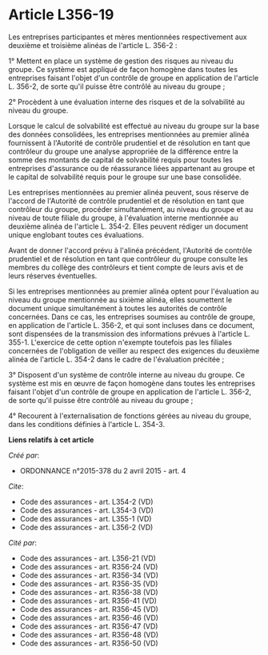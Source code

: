 # Article L356-19

Les entreprises participantes et mères mentionnées respectivement aux deuxième et troisième alinéas de l'article L. 356-2 : 

1° Mettent en place un système de gestion des risques au niveau du groupe. Ce système est appliqué de façon homogène dans
toutes les entreprises faisant l'objet d'un contrôle de groupe en application de l'article L. 356-2, de sorte qu'il puisse
être contrôlé au niveau du groupe ; 

2° Procèdent à une évaluation interne des risques et de la solvabilité au niveau du groupe. 

Lorsque le calcul de solvabilité est effectué au niveau du groupe sur la base des données consolidées, les entreprises
mentionnées au premier alinéa fournissent à l'Autorité de contrôle prudentiel et de résolution en tant que contrôleur du
groupe une analyse appropriée de la différence entre la somme des montants de capital de solvabilité requis pour toutes les
entreprises d'assurance ou de réassurance liées appartenant au groupe et le capital de solvabilité requis pour le groupe sur
une base consolidée. 

Les entreprises mentionnées au premier alinéa peuvent, sous réserve de l'accord de l'Autorité de contrôle prudentiel et de
résolution en tant que contrôleur du groupe, procéder simultanément, au niveau du groupe et au niveau de toute filiale du
groupe, à l'évaluation interne mentionnée au deuxième alinéa de l'article L. 354-2. Elles peuvent rédiger un document unique
englobant toutes ces évaluations. 

Avant de donner l'accord prévu à l'alinéa précédent, l'Autorité de contrôle prudentiel et de résolution en tant que
contrôleur du groupe consulte les membres du collège des contrôleurs et tient compte de leurs avis et de leurs réserves
éventuelles. 

Si les entreprises mentionnées au premier alinéa optent pour l'évaluation au niveau du groupe mentionnée au sixième alinéa,
elles soumettent le document unique simultanément à toutes les autorités de contrôle concernées. Dans ce cas, les entreprises
soumises au contrôle de groupe, en application de l'article L. 356-2, et qui sont incluses dans ce document, sont dispensées
de la transmission des informations prévues à l'article L. 355-1. L'exercice de cette option n'exempte toutefois pas les
filiales concernées de l'obligation de veiller au respect des exigences du deuxième alinéa de l'article L. 354-2 dans le
cadre de l'évaluation précitée ; 

3° Disposent d'un système de contrôle interne au niveau du groupe. Ce système est mis en œuvre de façon homogène dans toutes
les entreprises faisant l'objet d'un contrôle de groupe en application de l'article L. 356-2, de sorte qu'il puisse être
contrôlé au niveau du groupe ; 

4° Recourent à l'externalisation de fonctions gérées au niveau du groupe, dans les conditions définies à l'article L. 354-3.

**Liens relatifs à cet article**

_Créé par_:

  - ORDONNANCE n°2015-378 du 2 avril 2015 - art. 4

_Cite_:

  - Code des assurances - art. L354-2 (VD)
  - Code des assurances - art. L354-3 (VD)
  - Code des assurances - art. L355-1 (VD)
  - Code des assurances - art. L356-2 (VD)

_Cité par_:

  - Code des assurances - art. L356-21 (VD)
  - Code des assurances - art. R356-24 (VD)
  - Code des assurances - art. R356-34 (VD)
  - Code des assurances - art. R356-35 (VD)
  - Code des assurances - art. R356-38 (VD)
  - Code des assurances - art. R356-41 (VD)
  - Code des assurances - art. R356-45 (VD)
  - Code des assurances - art. R356-46 (VD)
  - Code des assurances - art. R356-47 (VD)
  - Code des assurances - art. R356-48 (VD)
  - Code des assurances - art. R356-50 (VD)
